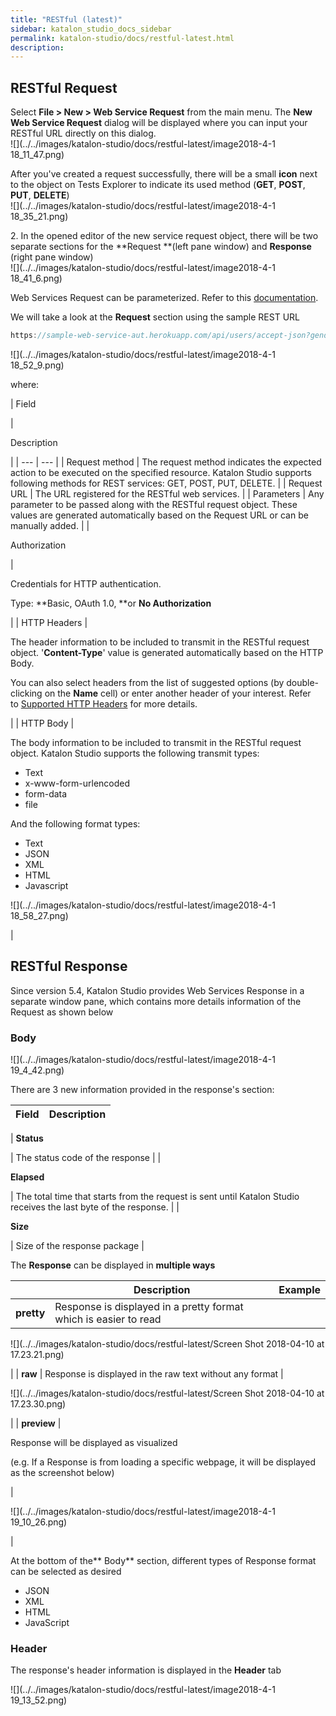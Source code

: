 ```yaml
---
title: "RESTful (latest)" 
sidebar: katalon_studio_docs_sidebar
permalink: katalon-studio/docs/restful-latest.html 
description: 
---
```

RESTful Request
---------------

Select **File > New > Web Service Request** from the main menu. The **New Web Service Request** dialog will be displayed where you can input your RESTful URL directly on this dialog.  
![](../../images/katalon-studio/docs/restful-latest/image2018-4-1 18_11_47.png)  
  
After you've created a request successfully, there will be a small **icon** next to the object on Tests Explorer to indicate its used method (**GET**, **POST**, **PUT**, **DELETE**)  
![](../../images/katalon-studio/docs/restful-latest/image2018-4-1 18_35_21.png)  
  
  

2\. In the opened editor of the new service request object, there will be two separate sections for the **Request **(left pane window) and **Response** (right pane window)  
![](../../images/katalon-studio/docs/restful-latest/image2018-4-1 18_41_6.png)

Web Services Request can be parameterized. Refer to this [documentation](https://docs.katalon.com/x/egLR).

We will take a look at the **Request** section using the sample REST URL

```groovy
https://sample-web-service-aut.herokuapp.com/api/users/accept-json?gender=MALE&age=15
```

  
![](../../images/katalon-studio/docs/restful-latest/image2018-4-1 18_52_9.png)

where:

| 
Field

 | 

Description

 |
| --- | --- |
| Request method | The request method indicates the expected action to be executed on the specified resource. Katalon Studio supports following methods for REST services: GET, POST, PUT, DELETE. |
| Request URL | The URL registered for the RESTful web services. |
| Parameters | Any parameter to be passed along with the RESTful request object. These values are generated automatically based on the Request URL or can be manually added. |
| 

Authorization



 | 

Credentials for HTTP authentication. 

Type: **Basic, OAuth 1.0, **or **No Authorization**



 |
| HTTP Headers | 

The header information to be included to transmit in the RESTful request object. '**Content-Type**' value is generated automatically based on the HTTP Body.

You can also select headers from the list of suggested options (by double-clicking on the **Name** cell) or enter another header of your interest. Refer to [Supported HTTP Headers](https://developer.mozilla.org/en-US/docs/Web/HTTP/Headers) for more details.



 |
| HTTP Body | 

The body information to be included to transmit in the RESTful request object. Katalon Studio supports the following transmit types:

*   Text
*   x-www-form-urlencoded
*   form-data
*   file

And the following format types:

*   Text
*   JSON
*   XML
*   HTML
*   Javascript

![](../../images/katalon-studio/docs/restful-latest/image2018-4-1 18_58_27.png)



 |

RESTful Response
----------------

Since version 5.4, Katalon Studio provides Web Services Response in a separate window pane, which contains more details information of the Request as shown below

### Body

![](../../images/katalon-studio/docs/restful-latest/image2018-4-1 19_4_42.png)

There are 3 new information provided in the response's section:

| Field | Description |
| --- | --- |
| 
**Status**

 | The status code of the response |
| 

**Elapsed**

 | The total time that starts from the request is sent until Katalon Studio receives the last byte of the response. |
| 

**Size**

 | Size of the response package |

The **Response** can be displayed in **multiple ways**

|   | Description | Example |
| --- | --- | --- |
| **pretty** | Response is displayed in a pretty format which is easier to read | 
![](../../images/katalon-studio/docs/restful-latest/Screen Shot 2018-04-10 at 17.23.21.png)



 |
| **raw** | Response is displayed in the raw text without any format | 

![](../../images/katalon-studio/docs/restful-latest/Screen Shot 2018-04-10 at 17.23.30.png)



 |
| **preview** | 

Response will be displayed as visualized

(e.g. If a Response is from loading a specific webpage, it will be displayed as the screenshot below)

 | 

![](../../images/katalon-studio/docs/restful-latest/image2018-4-1 19_10_26.png)



 |

  
  

At the bottom of the** Body** section, different types of Response format can be selected as desired

*   JSON
*   XML
*   HTML
*   JavaScript

### Header

The response's header information is displayed in the **Header** tab

![](../../images/katalon-studio/docs/restful-latest/image2018-4-1 19_13_52.png)